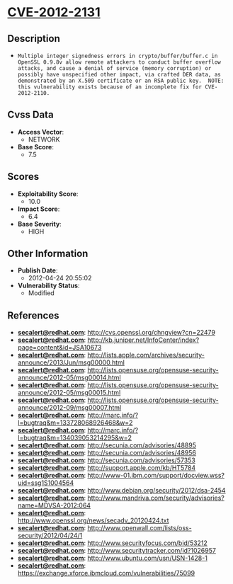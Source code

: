 
# [CVE-2012-2131](http://cvs.openssl.org/chngview?cn=22479)

## Description

- `Multiple integer signedness errors in crypto/buffer/buffer.c in OpenSSL 0.9.8v allow remote attackers to conduct buffer overflow attacks, and cause a denial of service (memory corruption) or possibly have unspecified other impact, via crafted DER data, as demonstrated by an X.509 certificate or an RSA public key.  NOTE: this vulnerability exists because of an incomplete fix for CVE-2012-2110.`

## Cvss Data

- **Access Vector**:
  - NETWORK
- **Base Score**:
  - 7.5

## Scores

- **Exploitability Score**:
  - 10.0
- **Impact Score**:
  - 6.4
- **Base Severity**:
  - HIGH

## Other Information

- **Publish Date**:
  - 2012-04-24 20:55:02
- **Vulnerability Status**:
  - Modified

## References

- **secalert@redhat.com**: http://cvs.openssl.org/chngview?cn=22479
- **secalert@redhat.com**: http://kb.juniper.net/InfoCenter/index?page=content&id=JSA10673
- **secalert@redhat.com**: http://lists.apple.com/archives/security-announce/2013/Jun/msg00000.html
- **secalert@redhat.com**: http://lists.opensuse.org/opensuse-security-announce/2012-05/msg00014.html
- **secalert@redhat.com**: http://lists.opensuse.org/opensuse-security-announce/2012-05/msg00015.html
- **secalert@redhat.com**: http://lists.opensuse.org/opensuse-security-announce/2012-09/msg00007.html
- **secalert@redhat.com**: http://marc.info/?l=bugtraq&m=133728068926468&w=2
- **secalert@redhat.com**: http://marc.info/?l=bugtraq&m=134039053214295&w=2
- **secalert@redhat.com**: http://secunia.com/advisories/48895
- **secalert@redhat.com**: http://secunia.com/advisories/48956
- **secalert@redhat.com**: http://secunia.com/advisories/57353
- **secalert@redhat.com**: http://support.apple.com/kb/HT5784
- **secalert@redhat.com**: http://www-01.ibm.com/support/docview.wss?uid=ssg1S1004564
- **secalert@redhat.com**: http://www.debian.org/security/2012/dsa-2454
- **secalert@redhat.com**: http://www.mandriva.com/security/advisories?name=MDVSA-2012:064
- **secalert@redhat.com**: http://www.openssl.org/news/secadv_20120424.txt
- **secalert@redhat.com**: http://www.openwall.com/lists/oss-security/2012/04/24/1
- **secalert@redhat.com**: http://www.securityfocus.com/bid/53212
- **secalert@redhat.com**: http://www.securitytracker.com/id?1026957
- **secalert@redhat.com**: http://www.ubuntu.com/usn/USN-1428-1
- **secalert@redhat.com**: https://exchange.xforce.ibmcloud.com/vulnerabilities/75099
